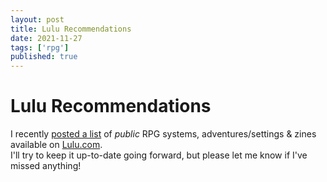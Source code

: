 ```yaml
---
layout: post
title: Lulu Recommendations
date: 2021-11-27
tags: ['rpg']
published: true
---
```


# Lulu Recommendations

I recently [posted a list](/lulu-recommendations) of _public_ RPG systems, adventures/settings & zines available on [Lulu.com](https://www.lulu.com/search?adult_audience_rating=00&category=Games&language=eng&page=1&pageSize=100&project_type=PRINTED_BOOK&q=&sortBy=RELEVANCE).   
I'll try to keep it up-to-date going forward, but please let me know if I've missed anything!
